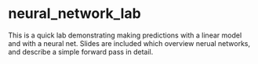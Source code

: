# neural_network_lab
This is a quick lab demonstrating making predictions with a linear model and with a neural net. Slides are included which overview nerual networks, and describe a simple forward pass in detail.
